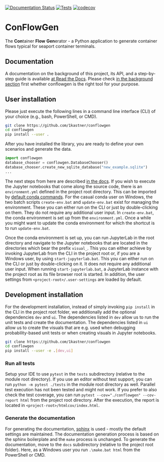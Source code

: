 [![Documentation Status](https://readthedocs.org/projects/conflowgen/badge/?version=latest)](https://conflowgen.readthedocs.io/en/latest/?badge=latest)
[![Tests](https://github.com/1kastner/conflowgen/actions/workflows/unittests.yaml/badge.svg)](https://github.com/1kastner/conflowgen/actions/workflows/unittests.yaml)
[![codecov](https://codecov.io/gh/1kastner/conflowgen/branch/main/graph/badge.svg?token=GICVMYHJ42)](https://codecov.io/gh/1kastner/conflowgen)

# ConFlowGen

The **Con**tainer **Flow** **Gen**erator - a Python application to generate container flows typical for seaport 
container terminals.

## Documentation

A documentation on the background of this project, its API, and a step-by-step guide is available
[at Read the Docs](https://conflowgen.readthedocs.io/en/latest/).
Please check 
[in the background section](https://conflowgen.readthedocs.io/en/latest/background.html)
first whether conflowgen is the right tool for your purpose.

## User installation

Please just execute the following lines in a command line interface (CLI) of your choice (e.g., bash, PowerShell, or 
CMD).

```bash
git clone https://github.com/1kastner/conflowgen
cd conflowgen
pip install --user .
```

After you have installed the library, you are ready to define your own scenarios and generate the data.

```python
import conflowgen
database_chooser = conflowgen.DatabaseChooser()
database_chooser.create_new_sqlite_database("new_example.sqlite")
...
```

The next steps from here are described
[in the docs](https://conflowgen.readthedocs.io/en/latest/demo.html).
If you wish to execute the Jupyter notebooks that come along the source code, there is an `environment.yml` defined in 
the project root directory. This can be imported by
[default conda commands](https://docs.conda.io/projects/conda/en/latest/user-guide/tasks/manage-environments.html).
For the casual conda user on Windows, the two batch scripts `create-env.bat` and `update-env.bat` exist for managing the environment.
These you can either run on the CLI or just by double-clicking on them.
They do not require any additional user input.
In `create-env.bat`, the conda environment is set up from the `environment.yml`.
Once a while you might want to update the conda environment for which the shortcut is to run `update-env.bat`.

Once the conda environment is set up, you can run JupyterLab in the root directory and navigate to the Jupyter notebooks
that are located in the directories which bear the prefix `visual_`.
This you can either achieve by invoking JupyterLab from the CLI in the project root or, if you are a Windows user, by using `start-jupyterlab.bat`.
This you can either run on the CLI or just by double-clicking on it.
It does not require any additional user input.
When running `start-jupyterlab.bat`, a JupyterLab instance with the project root as its file browser root is started.
In addition, the user settings from `<project-root>/.user-settings` are loaded by default.

## Development installation

For the development installation, instead of simply invoking `pip install` in the CLI in the project root folder, we 
additionally add the optional dependencies `dev` and `ui`.
The dependencies listed in `dev` allow us to run the unit tests and create the documentation.
The dependencies listed in `ui` allow us to create the visuals that are e.g. used when debugging probability-based 
unit tests or when creating visuals in Jupyter notebooks. 

```bash
git clone https://github.com/1kastner/conflowgen
cd conflowgen
pip install --user -e .[dev,ui]
```

### Run all tests

Setup your IDE to use `pytest` in the `tests` subdirectory (relative to the module root directory).
If you use an editor without test support, you can run `python -m pytest ./tests` in the module root directory as well.
Parallel test execution has not been tested and might not work.
If you prefer to also check the test coverage, you can run
`pytest --cov="./conflowgen" --cov-report html`
from the project root directory.
After the execution, the report is located in `<project-root>/htmlcov/index.html`.

### Generate the documentation

For generating the documentation, 
[sphinx](https://www.sphinx-doc.org/)
is used - mostly the default settings are maintained.
The documentation generation process is based on the sphinx boilerplate and the `make` process is unchanged.
To generate the documentation, move to the `docs` subdirectory (relative to the project root folder).
Here, as a Windows user you run `.\make.bat html` from the PowerShell or CMD.

